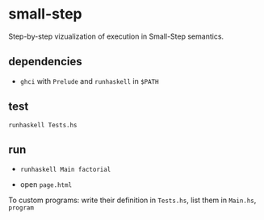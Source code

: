 # small-step

Step-by-step vizualization of execution in Small-Step semantics.

## dependencies

- `ghci` with `Prelude` and `runhaskell` in `$PATH`

## test

`runhaskell Tests.hs`

## run

- `runhaskell Main factorial` 

- open `page.html`

To custom programs: write their definition in `Tests.hs`, list them in `Main.hs`, `program`

